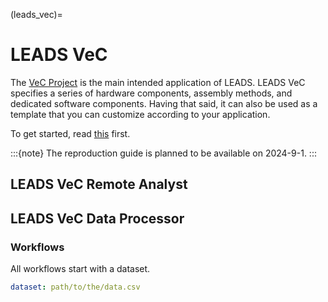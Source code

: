 (leads_vec)=

# LEADS VeC

The [VeC Project](https://www.villanovacollege.org/giving/vec-project) is the main intended application of LEADS. LEADS
VeC specifies a series of hardware components, assembly methods, and dedicated software components. Having that said,
it can also be used as a template that you can customize according to your application.

To get started, read [this](https://github.com/ProjectNeura/LEADS) first.

:::{note}
The reproduction guide is planned to be available on 2024-9-1.
:::

## LEADS VeC Remote Analyst

## LEADS VeC Data Processor

### Workflows

All workflows start with a dataset.

```yaml
dataset: path/to/the/data.csv
```